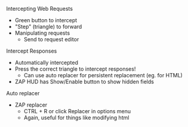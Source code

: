 Intercepting Web Requests
- Green button to intercept
- "Step" (triangle) to forward
- Manipulating requests
	- Send to request editor

Intercept Responses
- Automatically intercepted
- Press the correct triangle to intercept responses!
	- Can use auto replacer for persistent replacement (eg. for HTML)
- ZAP HUD has Show/Enable button to show hidden fields

Auto replacer
- ZAP replacer
	- CTRL + R or click Replacer in options menu
	- Again, useful for things like modifying html

